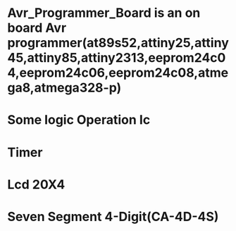 # Avr_Programmer_Board is an on board Avr programmer(at89s52,attiny25,attiny45,attiny85,attiny2313,eeprom24c04,eeprom24c06,eeprom24c08,atmega8,atmega328-p) 
# Some logic Operation Ic   
# Timer   
# Lcd 20X4 
# Seven Segment 4-Digit(CA-4D-4S)
 
    
 
